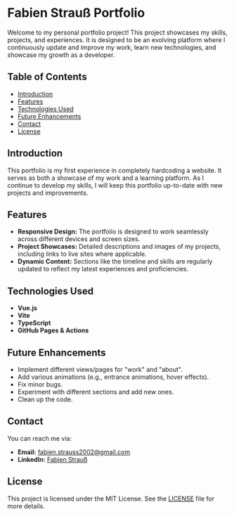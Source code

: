 # Fabien Strauß Portfolio

Welcome to my personal portfolio project! This project showcases my skills, projects, and experiences. It is designed to be an evolving platform where I continuously update and improve my work, learn new technologies, and showcase my growth as a developer.

## Table of Contents

- [Introduction](#introduction)
- [Features](#features)
- [Technologies Used](#technologies-used)
- [Future Enhancements](#future-enhancements)
- [Contact](#contact)
- [License](#license)

## Introduction

This portfolio is my first experience in completely hardcoding a website. It serves as both a showcase of my work and a learning platform. As I continue to develop my skills, I will keep this portfolio up-to-date with new projects and improvements.

## Features

- **Responsive Design:** The portfolio is designed to work seamlessly across different devices and screen sizes.
- **Project Showcases:** Detailed descriptions and images of my projects, including links to live sites where applicable.
- **Dynamic Content:** Sections like the timeline and skills are regularly updated to reflect my latest experiences and proficiencies.

## Technologies Used

- **Vue.js**
- **Vite**
- **TypeScript**
- **GitHub Pages & Actions**

## Future Enhancements

- Implement different views/pages for "work" and "about".
- Add various animations (e.g., entrance animations, hover effects).
- Fix minor bugs.
- Experiment with different sections and add new ones.
- Clean up the code.

## Contact

You can reach me via:
- **Email:** [fabien.strauss2002@gmail.com](mailto:fabien.strauss2002@gmail.com)
- **LinkedIn:** [Fabien Strauß](https://www.linkedin.com/in/fabien-strau%C3%9F/)

## License

This project is licensed under the MIT License. See the [LICENSE](LICENSE) file for more details.
